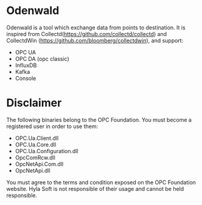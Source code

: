 # Odenwald
Odenwald is a tool which exchange data from points to destination. It is inspired from Collectd(https://github.com/collectd/collectd) and CollectdWin (https://github.com/bloomberg/collectdwin), and support:
- OPC UA
- OPC DA (opc classic)
- InfluxDB
- Kafka
- Console

# Disclaimer
The following binaries belong to the OPC Foundation. You must become a registered user in order to use them:

- OPC.Ua.Client.dll
- OPC.Ua.Core.dll
- OPC.Ua.Configuration.dll
- OpcComRcw.dll
- OpcNetApi.Com.dll
- OpcNetApi.dll

You must agree to the terms and condition exposed on the OPC Foundation website. Hyla Soft is not responsible of their usage and cannot be held responsible.


